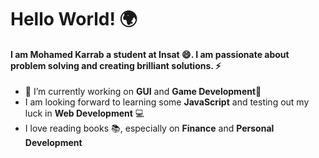 # Hello World! 🌍

#### I am **Mohamed Karrab** a student at Insat 😄. I am passionate about problem solving and creating brilliant solutions. ⚡

- 🔭 I’m currently working on **GUI** and **Game Development**🎯
- I am looking forward to learning some **JavaScript** and testing out my luck in **Web Development** 💻 
- I love reading books 📚, especially on **Finance** and **Personal Development** 

